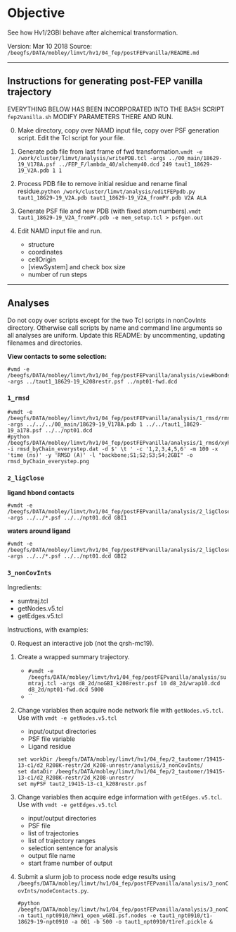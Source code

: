 
# Objective

See how Hv1/2GBI behave after alchemical transformation.

Version: Mar 10 2018
Source:  `/beegfs/DATA/mobley/limvt/hv1/04_fep/postFEPvanilla/README.md` 

----------------------------------------------------------------------------------------------------------------

## Instructions for generating post-FEP vanilla trajectory

EVERYTHING BELOW HAS BEEN INCORPORATED INTO THE BASH SCRIPT `fep2Vanilla.sh`
MODIFY PARAMETERS THERE AND RUN.

0. Make directory, copy over NAMD input file, copy over PSF generation script. Edit the Tcl script for your file.

1. Generate pdb file from last frame of fwd transformation.`
vmdt -e /work/cluster/limvt/analysis/writePDB.tcl -args ../00_main/18629-19_V178A.psf ../FEP_F/lambda_40/alchemy40.dcd 249 taut1_18629-19_V2A.pdb 1 1
`
2. Process PDB file to remove initial residue and rename final residue.`
python /work/cluster/limvt/analysis/editFEPpdb.py taut1_18629-19_V2A.pdb taut1_18629-19_V2A_fromPY.pdb V2A ALA
`
3. Generate PSF file and new PDB (with fixed atom numbers).`
vmdt taut1_18629-19_V2A_fromPY.pdb -e mem_setup.tcl > psfgen.out
`
4. Edit NAMD input file and run.
    * structure
    * coordinates
    * cellOrigin
    * [viewSystem] and check box size
    * number of run steps

----------------------------------------------------------------------------------------------------------------

## Analyses
Do not copy over scripts except for the two Tcl scripts in nonCovInts directory. 
Otherwise call scripts by name and command line arguments so all analyses are uniform.
Update this README: by uncommenting, updating filenames and directories.

**View contacts to some selection:**
```
#vmd -e /beegfs/DATA/mobley/limvt/hv1/04_fep/postFEPvanilla/analysis/viewHbonds.vmd -args ../taut1_18629-19_k208restr.psf ../npt01-fwd.dcd
```

###  `1_rmsd`

```
#vmdt -e /beegfs/DATA/mobley/limvt/hv1/04_fep/postFEPvanilla/analysis/1_rmsd/rmsd_trajectory.tcl -args ../../../00_main/18629-19_V178A.pdb 1 ../../taut1_18629-19_a178.psf ../../npt01.dcd
#python /beegfs/DATA/mobley/limvt/hv1/04_fep/postFEPvanilla/analysis/1_rmsd/xyPlot.py -i rmsd_byChain_everystep.dat -d $' \t ' -c '1,2,3,4,5,6' -m 100 -x 'time (ns)' -y 'RMSD (A)' -l "backbone;S1;S2;S3;S4;2GBI" -o rmsd_byChain_everystep.png
```

###  `2_ligClose`

**ligand hbond contacts**
```
#vmdt -e /beegfs/DATA/mobley/limvt/hv1/04_fep/postFEPvanilla/analysis/2_ligClose/ligHbonds.tcl -args ../../*.psf ../../npt01.dcd GBI1
```

**waters around ligand**
```
#vmdt -e /beegfs/DATA/mobley/limvt/hv1/04_fep/postFEPvanilla/analysis/2_ligClose/closeWat.tcl -args ../../*.psf ../../npt01.dcd GBI2
```

###  `3_nonCovInts`

Ingredients:
* sumtraj.tcl
* getNodes.v5.tcl
* getEdges.v5.tcl

Instructions, with examples:

0. Request an interactive job (not the qrsh-mc19).

1. Create a wrapped summary trajectory.
    * `#vmdt -e /beegfs/DATA/mobley/limvt/hv1/04_fep/postFEPvanilla/analysis/sumtraj.tcl -args d8_2d/noGBI_k208restr.psf 10 d8_2d/wrap10.dcd d8_2d/npt01-fwd.dcd 5000`
    * ``

2. Change variables then acquire node network file with `getNodes.v5.tcl`. Use with `vmdt -e getNodes.v5.tcl`  
    * input/output directories
    * PSF file variable
    * Ligand residue

   ```
   set workDir /beegfs/DATA/mobley/limvt/hv1/04_fep/2_tautomer/19415-13-c1/d2_R208K-restr/2d_K208-unrestr/analysis/3_nonCovInts/
   set dataDir /beegfs/DATA/mobley/limvt/hv1/04_fep/2_tautomer/19415-13-c1/d2_R208K-restr/2d_K208-unrestr/
   set myPSF taut2_19415-13-c1_k208restr.psf
   ```

3. Change variables then acquire edge information with `getEdges.v5.tcl`. Use with `vmdt -e getEdges.v5.tcl`
    * input/output directories
    * PSF file
    * list of trajectories
    * list of trajectory ranges
    * selection sentence for analysis
    * output file name
    * start frame number of output

4. Submit a slurm job to process node edge results using `/beegfs/DATA/mobley/limvt/hv1/04_fep/postFEPvanilla/analysis/3_nonCovInts/nodeContacts.py`.
   ```
   #python /beegfs/DATA/mobley/limvt/hv1/04_fep/postFEPvanilla/analysis/3_nonCovInts/nodeContacts.py -n taut1_npt0910/hHv1_open_wGBI.psf.nodes -e taut1_npt0910/t1-18629-19-npt0910 -a 001 -b 500 -o taut1_npt0910/t1ref.pickle &
   ```
